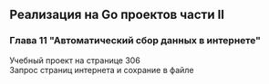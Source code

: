## Реализация на Go проектов части II
### Глава 11 "Автоматический сбор данных в интернете"
Учебный проект на странице 306  
Запрос страниц интернета и сохрание в файле